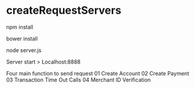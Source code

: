 # createRequestServers
npm install 

bower install

node server.js

Server start  > Localhost:8888

Four main function to send request 
    01  Create Account
    02  Create Payment
    03  Transaction Time Out Calls
    04  Merchant ID Verification
